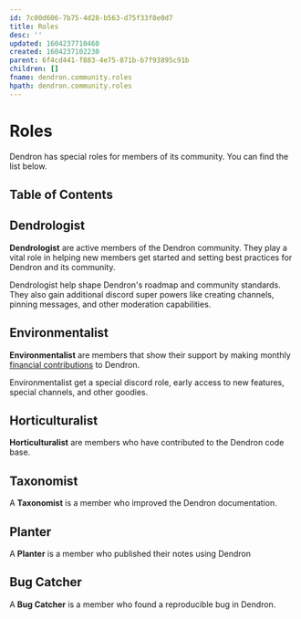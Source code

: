 ```yaml
---
id: 7c00d606-7b75-4d28-b563-d75f33f8e0d7
title: Roles
desc: ''
updated: 1604237710460
created: 1604237102230
parent: 6f4cd441-f883-4e75-871b-b7f93895c91b
children: []
fname: dendron.community.roles
hpath: dendron.community.roles
---
```

# Roles

Dendron has special roles for members of its community. You can find the list below.

## Table of Contents

## Dendrologist

**Dendrologist** are active members of the Dendron community. They play a vital role in helping new members get started and setting best practices for Dendron and its community. 

Dendrologist help shape Dendron's roadmap and community standards. They also gain additional discord super powers like creating channels, pinning messages, and other moderation capabilities. 

## Environmentalist

**Environmentalist** are members that show their support by making monthly [financial contributions](https://accounts.dendron.so/account/subscribe) to Dendron.

Environmentalist get a special discord role, early access to new features, 
special channels, and other goodies. 

## Horticulturalist

**Horticulturalist** are members who have contributed to the Dendron code base. 

## Taxonomist

A **Taxonomist** is a member who improved the Dendron documentation.

## Planter

A **Planter** is a member who published their notes using Dendron

## Bug Catcher

A **Bug Catcher** is a member who found a reproducible bug in Dendron.

